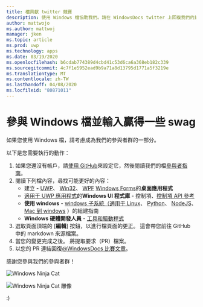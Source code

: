 ```yaml
---
title: 檔貢獻 twitter 競賽
description: 使用 Windows 檔協助我們。請在 WindowsDocs twitter 上回複我們的比賽，我們會將您新增至 swag 抽獎。
author: mattwojo
ms.author: mattwoj
manager: jken
ms.topic: article
ms.prod: uwp
ms.technology: apps
ms.date: 03/19/2020
ms.openlocfilehash: b6cdab774389d4cbd41c53d6ca6a368eb182c339
ms.sourcegitcommit: 4c7f1e5952ead9b9a71a8d13795d1771a5f3219e
ms.translationtype: MT
ms.contentlocale: zh-TW
ms.lasthandoff: 04/08/2020
ms.locfileid: "80871011"
---
```

# <a name="contribute-to-windows-docs-and-be-entered-to-win-some-swag"></a>參與 Windows 檔並輸入贏得一些 swag

如果您使用 Windows 檔，請考慮成為我們的參與者群的一部分。

以下是您需要執行的動作：

1. 如果您還沒有帳戶，請[使用 GitHub](https://github.com/join)來設定它，然後閱讀我們的檔[參與者指南](https://docs.microsoft.com/contribute/)。
2. 閱讀下列檔內容，尋找可能更好的內容：
    - 建立 - [UWP](https://docs.microsoft.com/windows/uwp/)、 [Win32](https://docs.microsoft.com/windows/win32/)、 [WPF](https://docs.microsoft.com/dotnet/framework/wpf/) [Windows Forms](https://docs.microsoft.com/dotnet/framework/winforms/)的**桌面應用程式**
    - [適用于 UWP 應用程式](https://docs.microsoft.com/windows/uwp/design/controls-and-patterns/)的**Windows UI 程式庫** - 控制項、[控制項 API 參考](https://docs.microsoft.com/uwp/api/microsoft.ui.xaml.controls?view=winui-2.3)
    - **使用 windows** - [windows 子系統（適用于 Linux](https://docs.microsoft.com/windows/wsl/about)、 [Python](https://docs.microsoft.com/windows/python/)、 [NodeJS](https://docs.microsoft.com/windows/nodejs/)、 [Mac 到 windows](https://docs.microsoft.com/windows/dev-environment/mac-to-windows) ）的組建指南
    - **Windows 硬體開發人員** - [工具和驅動程式](https://docs.microsoft.com/windows-hardware/drivers/)
3. 選取頁面頂端的 [**編輯**] 按鈕，以進行檔頁面的更正。 這會帶您前往 GitHub 中的 markdown 來源檔案。
4. 當您的變更完成之後。 將提取要求（PR）檔案。
5. 以您的 PR 連結回復[@WindowsDocs 比賽文章](https://twitter.com/WindowsDocs/status/1242088720209268736)。

感謝您參與我們的參與者群！

![Windows Ninja Cat](images/ninjacat-emoji.png)

![Windows Ninja Cat 雕像](images/ninjacat-statue.png)

:)
